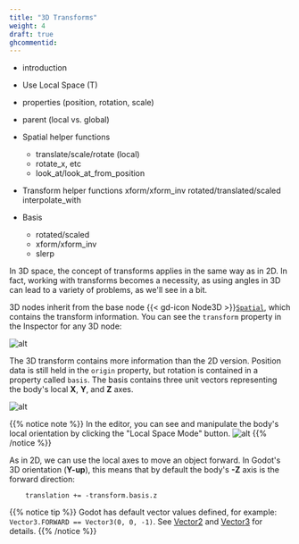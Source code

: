 ```yaml
---
title: "3D Transforms"
weight: 4
draft: true
ghcommentid:
---
```


- introduction
- Use Local Space (T)

- properties (position, rotation, scale)
- parent (local vs. global)

- Spatial helper functions
    - translate/scale/rotate (local)
    - rotate_x, etc
    - look_at/look_at_from_position
- Transform helper functions
    xform/xform_inv
    rotated/translated/scaled
    interpolate_with
- Basis
    - rotated/scaled
    - xform/xform_inv
    - slerp

In 3D space, the concept of transforms applies in the same way as in 2D. In fact, working with transforms becomes a necessity, as using angles in 3D can lead to a variety of problems, as we'll see in a bit.

3D nodes inherit from the base node {{< gd-icon Node3D >}}[`Spatial`](https://docs.godotengine.org/en/latest/classes/class_spatial.html), which contains the transform information. You can see the `transform` property in the Inspector for any 3D node:

![alt](/3.x/img/transform3D_01.png)

The 3D transform contains more information than the 2D version. Position data is still held in the `origin` property, but rotation is contained in a property called `basis`. The basis contains three unit vectors representing the body's local **X**, **Y**, and **Z** axes.

![alt](/3.x/img/3d_intro_gizmo.png)

{{% notice note %}}
In the editor, you can see and manipulate the body's local orientation by clicking the "Local Space Mode" button.
![alt](/3.x/img/3d_intro_local_space.png)
{{% /notice %}}

As in 2D, we can use the local axes to move an object forward. In Godot's 3D orientation (**Y-up**), this means that by default the body's **-Z** axis is the forward direction:

```gdscript
    translation += -transform.basis.z
```

{{% notice tip %}}
Godot has default vector values defined, for example: `Vector3.FORWARD == Vector3(0, 0, -1)`. See [Vector2](https://docs.godotengine.org/en/latest/classes/class_vector2.html) and [Vector3](https://docs.godotengine.org/en/latest/classes/class_vector3.html) for details.
{{% /notice %}}